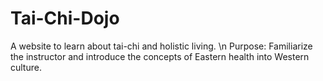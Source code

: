 # Tai-Chi-Dojo
A website to learn about tai-chi and holistic living. \n
Purpose: Familiarize the instructor and introduce the concepts of Eastern health into Western culture.
